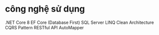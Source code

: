 # công nghệ sử dụng
.NET Core 8
EF Core (Database First)
SQL Server
LINQ
Clean Architecture
CQRS Pattern
RESTful API
AutoMapper
